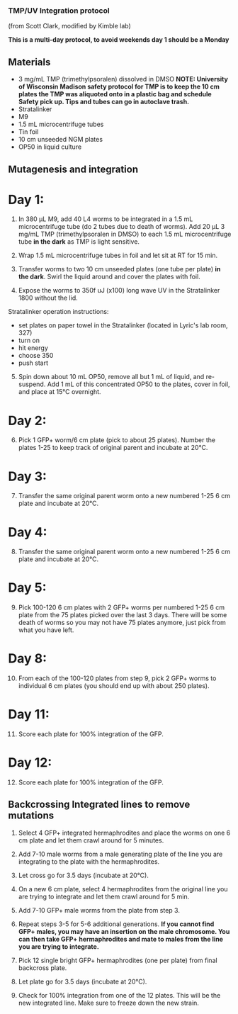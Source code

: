 ### TMP/UV Integration protocol
(from Scott Clark, modified by Kimble lab)

**This is a multi-day protocol, to avoid weekends day 1 should be a Monday**

## Materials
  - 3 mg/mL TMP (trimethylpsoralen) dissolved in DMSO 
	**NOTE: University of Wisconsin Madison safety protocol for TMP is to keep the 10 cm plates the TMP was aliquoted onto in a plastic bag and schedule Safety pick up. Tips and tubes can go in autoclave trash.**
  - Stratalinker
  - M9
  - 1.5 mL microcentrifuge tubes
  - Tin foil
  - 10 cm unseeded NGM plates
  - OP50 in liquid culture

##  Mutagenesis and integration

# Day 1:

1. In 380 µL M9, add 40 L4 worms to be integrated in a 1.5 mL microcentrifuge tube (do 2 tubes due to death of worms). Add 20 µL 3 mg/mL TMP (trimethylpsoralen in DMSO) to each 1.5 mL microcentrifuge tube **in the dark** as TMP is light sensitive.

2. Wrap 1.5 mL microcentrifuge tubes in foil and let sit at RT for 15 min.

3. Transfer worms to two 10 cm unseeded plates (one tube per plate) **in the dark**. Swirl the liquid around and cover the plates with foil.

4. Expose the worms to 350f uJ (x100) long wave UV in the Stratalinker 1800 without the lid.

Stratalinker operation instructions:
- set plates on paper towel in the Stratalinker (located in Lyric's lab room, 327)
- turn on
- hit energy
- choose 350
- push start

5. Spin down about 10 mL OP50, remove all but 1 mL of liquid, and re-suspend. Add 1 mL of this concentrated OP50 to the plates, cover in foil, and place at 15°C overnight.

# Day 2:

6. Pick 1 GFP+ worm/6 cm plate (pick to about 25 plates). Number the plates 1-25 to keep track of original parent and incubate at 20°C.

# Day 3:

7. Transfer the same original parent worm onto a new numbered 1-25 6 cm plate and incubate at 20°C. 

# Day 4:

8. Transfer the same original parent worm onto a new numbered 1-25 6 cm plate and incubate at 20°C.

# Day 5:

9. Pick 100-120 6 cm plates with 2 GFP+ worms per numbered 1-25 6 cm plate from the 75 plates picked over the last 3 days. There will be some death of worms so you may not have 75 plates anymore, just pick from what you have left.

# Day 8:

10. From each of the 100-120 plates from step 9, pick 2 GFP+ worms to individual 6 cm plates (you should end up with about 250 plates). 

# Day 11:

11. Score each plate for 100% integration of the GFP.

# Day 12:

12. Score each plate for 100% integration of the GFP.


## Backcrossing Integrated lines to remove mutations

1. Select 4 GFP+ integrated hermaphrodites and place the worms on one 6 cm plate and let them crawl around for 5 minutes.

2. Add 7-10 male worms from a male generating plate of the line you are integrating to the plate with the hermaphrodites.

3. Let cross go for 3.5 days (incubate at 20°C).

4. On a new 6 cm plate, select 4 hermaphrodites from the original line you are trying to integrate and let them crawl around for 5 min.

5. Add 7-10 GFP+ male worms from the plate from step 3.

6. Repeat steps 3-5 for 5-6 additional generations.
**If you cannot find GFP+ males, you may have an insertion on the male chromosome. You can then take GFP+ hermaphrodites and mate to males from the line you are trying to integrate.**

7. Pick 12 single bright GFP+ hermaphrodites (one per plate) from final backcross plate.

8. Let plate go for 3.5 days (incubate at 20°C).

9. Check for 100% integration from one of the 12 plates. This will be the new integrated line. Make sure to freeze down the new strain.